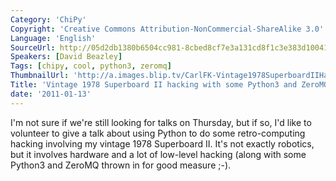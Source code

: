 ```yaml
---
Category: 'ChiPy'
Copyright: 'Creative Commons Attribution-NonCommercial-ShareAlike 3.0'
Language: 'English'
SourceUrl: http://05d2db1380b6504cc981-8cbed8cf7e3a131cd8f1c3e383d10041.r93.cf2.rackcdn.com/chipy/569_vintage-1978-superboard-ii-hacking-with-some-python3-and-zeromq.m4v
Speakers: [David Beazley]
Tags: [chipy, cool, python3, zeromq]
ThumbnailUrl: 'http://a.images.blip.tv/CarlFK-Vintage1978SuperboardIIHackingWithSomePython3AndZeroMQ478.png'
Title: 'Vintage 1978 Superboard II hacking with some Python3 and ZeroMQ'
date: '2011-01-13'
---
```

I'm not sure if we're still looking for talks on Thursday, but if so, I'd like
to volunteer to give a talk about using Python to do some retro-computing
hacking involving my vintage 1978 Superboard II. It's not exactly robotics,
but it involves hardware and a lot of low-level hacking (along with some
Python3 and ZeroMQ thrown in for good measure ;-).

